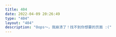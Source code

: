 ```yaml
---
title: 404
date: 2022-04-09 20:26:49
type: "404"
layout: "404"
description: "Oops～，我崩溃了！找不到你想要的页面 :("
---
```

